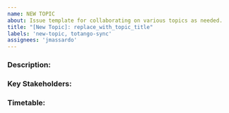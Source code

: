 ```yaml
---
name: NEW TOPIC
about: Issue template for collaborating on various topics as needed.
title: "[New Topic]: replace_with_topic_title"
labels: 'new-topic, totango-sync'
assignees: 'jmassardo'
---
```


### Description:

<!-- What and Why -->

### Key Stakeholders:

<!-- Who would deliver this topic? -->

### Timetable:

<!-- When should this be reviewe by? When is the topic most relevant? --> 